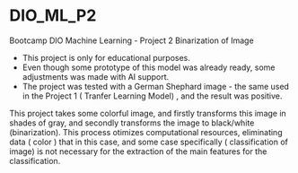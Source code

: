 # DIO_ML_P2
Bootcamp DIO Machine Learning - Project 2 
Binarization of Image

* This project is only for educational purposes.
* Even though some prototype of this model was already ready, some adjustments was made with AI support.
* The project was tested with a German Shephard image - the same used in the Project 1 ( Tranfer Learning Model) , and the result was positive.

This project takes some colorful image, and firstly transforms this image in shades of gray, and secondly transforms the image to black/white (binarization).
This process otimizes computational resources, eliminating data ( color ) that in this case, and some case specifically ( classification of image) is not necessary for the 
extraction of the main features for the classification.
